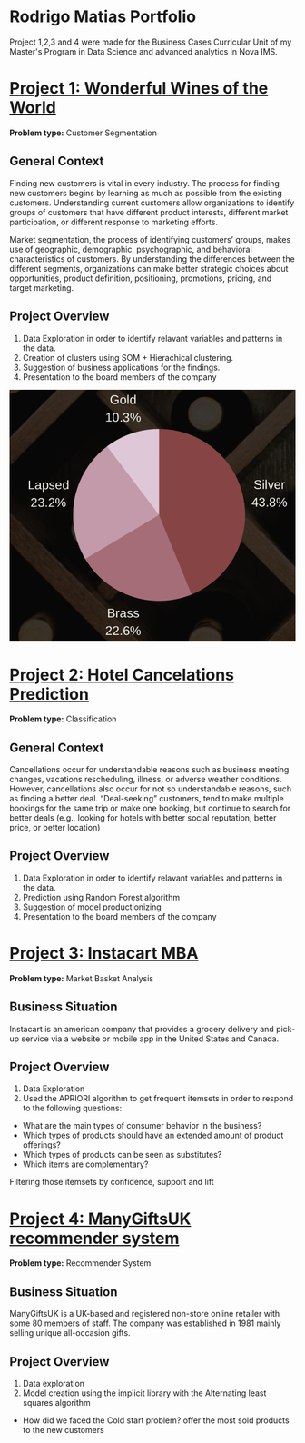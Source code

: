 # Rodrigo Matias Portfolio

Project 1,2,3 and 4 were made for the Business Cases Curricular Unit of my Master's Program in Data Science and advanced analytics in Nova IMS.

# [Project 1: Wonderful Wines of the World](https://github.com/rodmatias/WWW_Customer_Segmentation)

**Problem type:** Customer Segmentation

## General Context

Finding new customers is vital in every industry. The process for finding new
customers begins by learning as much as possible from the existing customers.
Understanding current customers allow organizations to identify groups of
customers that have different product interests, different market
participation, or different response to marketing efforts.

Market segmentation, the process of identifying customers’ groups, makes use
of geographic, demographic, psychographic, and behavioral characteristics of
customers. By understanding the differences between the different segments,
organizations can make better strategic choices about opportunities, product
definition, positioning, promotions, pricing, and target marketing.


## Project Overview

1. Data Exploration in order to identify relavant variables and patterns in the data.
2. Creation of clusters using SOM + Hierachical clustering.
3. Suggestion of business applications for the findings.
4. Presentation to the board members of the company
 
![](https://github.com/rodmatias/Portfolio/blob/main/images/WWW_clusters.png)

# [Project 2: Hotel Cancelations Prediction](https://github.com/rodmatias/Cancelations_Prediction)

**Problem type:** Classification

## General Context

Cancellations occur for understandable reasons such as business meeting
changes, vacations rescheduling, illness, or adverse weather conditions.
However, cancellations also occur for not so understandable reasons, such as
finding a better deal. “Deal-seeking” customers, tend to make multiple
bookings for the same trip or make one booking, but continue to search for
better deals (e.g., looking for hotels with better social reputation, better
price, or better location)


## Project Overview

1. Data Exploration in order to identify relavant variables and patterns in the data.
2. Prediction using Random Forest algorithm
3. Suggestion of model productionizing
4. Presentation to the board members of the company


# [Project 3: Instacart MBA](https://github.com/rodmatias/InstacartMBA)

**Problem type:** Market Basket Analysis

## Business Situation
Instacart is an american company that provides a grocery delivery and pick-up service via a website or mobile app in the United States and Canada.


## Project Overview

1. Data Exploration
2. Used the APRIORI algorithm to get frequent itemsets in order to respond to the following questions:

  - What are the main types of consumer behavior in the business?
  - Which types of products should have an extended amount of product offerings?
  - Which types of products can be seen as substitutes?
  - Which items are complementary?

Filtering those itemsets by confidence, support and lift


# [Project 4: ManyGiftsUK recommender system](https://github.com/rodmatias/ManyGiftsUK-recommender-system)

**Problem type:** Recommender System

## Business Situation
ManyGiftsUK is a UK-based and registered non-store online retailer with some 80 members of staff. The company was established in 1981 mainly selling unique all-occasion gifts.



## Project Overview

1. Data exploration
2. Model creation using the implicit library with the Alternating least squares algorithm
 - How did we faced the Cold start problem? offer the most sold products to the new customers
